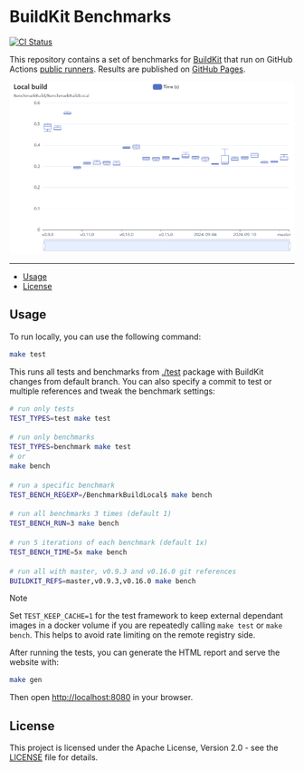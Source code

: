 # BuildKit Benchmarks

[![CI Status](https://img.shields.io/github/actions/workflow/status/moby/buildkit-bench/ci.yml?label=ci&logo=github&style=flat-square)](https://github.com/moby/buildkit-bench/actions?query=workflow%3Aci)

This repository contains a set of benchmarks for [BuildKit](https://github.com/moby/buildkit)
that run on GitHub Actions [public runners](https://github.com/actions/runner-images).
Results are published on [GitHub Pages](https://moby.github.io/buildkit-bench/).

![](.github/buildkit-bench.png)

___

* [Usage](#usage)
* [License](#license)

## Usage

To run locally, you can use the following command:

```bash
make test
```

This runs all tests and benchmarks from [./test](./test) package with BuildKit
changes from default branch. You can also specify a commit to test or multiple
references and tweak the benchmark settings:

```bash
# run only tests
TEST_TYPES=test make test

# run only benchmarks
TEST_TYPES=benchmark make test
# or
make bench

# run a specific benchmark
TEST_BENCH_REGEXP=/BenchmarkBuildLocal$ make bench

# run all benchmarks 3 times (default 1)
TEST_BENCH_RUN=3 make bench

# run 5 iterations of each benchmark (default 1x)
TEST_BENCH_TIME=5x make bench

# run all with master, v0.9.3 and v0.16.0 git references
BUILDKIT_REFS=master,v0.9.3,v0.16.0 make bench
```

> [!NOTE]
> Set `TEST_KEEP_CACHE=1` for the test framework to keep external dependant
> images in a docker volume if you are repeatedly calling `make test` or
> `make bench`. This helps to avoid rate limiting on the remote registry side.

After running the tests, you can generate the HTML report and serve the
website with:

```bash
make gen
```

Then open [http://localhost:8080](http://localhost:8080) in your browser.

## License

This project is licensed under the Apache License, Version 2.0 - see the
[LICENSE](LICENSE) file for details.
